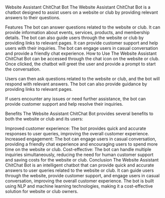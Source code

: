 Website Assistant ChitChat Bot
The Website Assistant ChitChat Bot is a chatbot designed to assist users on a website or club by providing relevant answers to their questions.

Features
The bot can answer questions related to the website or club.
It can provide information about events, services, products, and membership details.
The bot can also guide users through the website or club by providing links to relevant pages.
It can provide customer support and help users with their inquiries.
The bot can engage users in casual conversation and provide a friendly chat experience.
How to Use
The Website Assistant ChitChat Bot can be accessed through the chat icon on the website or club. Once clicked, the chatbot will greet the user and provide a prompt to start the conversation.

Users can then ask questions related to the website or club, and the bot will respond with relevant answers. The bot can also provide guidance by providing links to relevant pages.

If users encounter any issues or need further assistance, the bot can provide customer support and help resolve their inquiries.

Benefits
The Website Assistant ChitChat Bot provides several benefits to both the website or club and its users:

Improved customer experience: The bot provides quick and accurate responses to user queries, improving the overall customer experience.
Increased engagement: The bot can engage users in casual conversation, providing a friendly chat experience and encouraging users to spend more time on the website or club.
Cost-effective: The bot can handle multiple inquiries simultaneously, reducing the need for human customer support and saving costs for the website or club.
Conclusion
The Website Assistant ChitChat Bot is an intelligent chatbot that can provide quick and accurate answers to user queries related to the website or club. It can guide users through the website, provide customer support, and engage users in casual conversation, improving the overall customer experience. The bot is built using NLP and machine learning technologies, making it a cost-effective solution for website or club owners.
